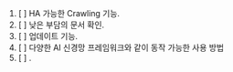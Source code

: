 1. [ ] HA 가능한 Crawling 기능.
2. [ ] 낮은 부담의 문서 확인.
3. [ ] 업데이트 기능.
4. [ ] 다양한 AI 신경망 프레임워크와 같이 동작 가능한 사용 방법
5. [ ] .